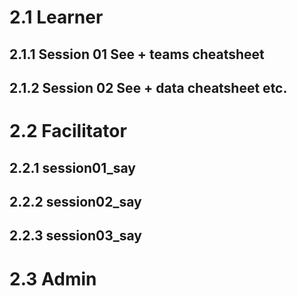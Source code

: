# 2.1 Learner

## 2.1.1 Session 01 See + teams cheatsheet

## 2.1.2 Session 02 See + data cheatsheet etc.


# 2.2 Facilitator
## 2.2.1 session01_say
## 2.2.2 session02_say
## 2.2.3 session03_say


# 2.3 Admin
